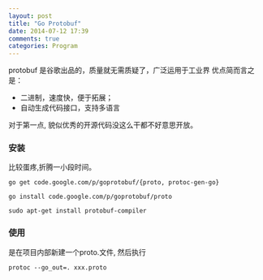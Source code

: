 ```yaml
---
layout: post
title: "Go Protobuf"
date: 2014-07-12 17:39
comments: true
categories: Program
---
```


protobuf 是谷歌出品的，质量就无需质疑了，广泛运用于工业界
优点简而言之是：

* 二进制，速度快，便于拓展；
* 自动生成代码接口，支持多语言

对于第一点, 貌似优秀的开源代码没这么干都不好意思开放。

### 安装

比较蛋疼,折腾一小段时间。

```
go get code.google.com/p/goprotobuf/{proto, protoc-gen-go}

go install code.google.com/p/goprotobuf/proto

sudo apt-get install protobuf-compiler
```

### 使用

是在项目内部新建一个proto.文件, 然后执行

```
protoc --go_out=. xxx.proto
```

